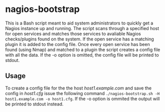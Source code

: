 # nagios-bootstrap #
This is a Bash script meant to aid system administrators to quickly get a
Nagios instance up and running. The script scans through a specified host for
open services and matches those services to avaliable Nagios checks/plugins
found on the system. If the open service has a matching plugin it is added to
the config file. Once every open service has been found (using Nmap) and
matched to a plugin the script creates a config file with all the data. If the
-o option is omitted, the config file will be printed to stdout.

## Usage ##
To create a config file for the the host _host1.example.com_ and save the 
config in _host1.cfg_ issue the following
command `./nagios-bootstrap.sh -H host1.example.com -o host1.cfg`. If the -o
option is ommited the output will be printed to stdout instead.
